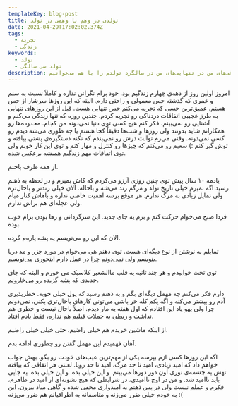 ```yaml
---
templateKey: blog-post
title: تولدی در وهم یا وهمی در تولد
date: 2021-04-29T17:02:02.374Z
tags:
  - تجربه
  - زندگی
keywords:
  - تولد
  - تولد سی سالگی
description: مهمل‌بافی‌های من در تنهایی‌های من در سالگرد تولدم را با هم می‌خوانیم
---
```

امروز اولین روز از دهه‌ی چهارم زندگیم بود. خود برام نگرانی نداره و کاملاً نسبت به سنم و عمری که گذشته حس معمولی و راحتی دارم. البته که این روزها سرشار از حس هستم. عمیق‌ترین حسی که تجربه می‌کنم حس تنهایی هست. قبل از این روزهای تنهایی به طرز عجیبی اتفاقات دردناکی رو تجربه کردم. چندین روزه که تنها زندگی می‌کنم و آشنایی رو نمی‌بینم. فکر کنم هیچ کسی توی دنیا نمی‌دونه من کجام. محدوده‌ها رو همکارانم شاید بدونند ولی روزها و شب‌ها دقیقاً کجا هستم یا چه طوری می‌شه دیدم رو کسی نمی‌دونه. وقتی می‌رم توالت درش رو نمی‌بندم که نکنه دستگیره‌ی پشتی بیافته و توش گیر کنم :) سعیم رو می‌کنم که چیزها رو کنترل و مهار کنم و توی این کار خوبم ولی توی اتفاقات مهم زندگیم همیشه برعکس شده.

از همه طرف باختم.

یادمه ۱۰ سال پیش توی چنین روزی آرزو می‌کردم که کاش بمیرم و در لحظه به ذهنم رسید اگه بمیرم خیلی تاریخ تولد و مرگم رند می‌شه و باحاله. الان خیلی رندتر و باحال‌تره ولی تمایل زیادی به مرگ ندارم. هر موقع برسه اهمیت خاصی نداره و باهاش کنار میام ولی عجله‌ای هم براش ندارم.

فردا صبح می‌خوام حرکت کنم و برم یه جای جدید. این سرگردانی و رها بودن برام خوب بوده. 

الان که این رو می‌نویسم یه پشه پاره‌م کرده.

تمایلم به نوشتن از نوع دیگه‌ای هست. توی ذهنم هی می‌خوام در مورد جزر و مد دریا بنویسم ولی نمی‌دونم چرا در عمل دارم اینجوری می‌نویسم.

توی تخت خوابیدم و هر چند ثانیه یه قلپ ماالشعیر کلاسیک می خورم و البته که جای جدیدی که پشه گزیده رو می‌خارونم.

دارم فکر می‌کنم چه مهمل دیگه‌ای بگم و به ذهنم رسید که پول خیلی خوبه. خطرپذیری آدم رو بیشتر می‌کنه و اگه یکم کله خر باشی می‌تونی کارهای باحال‌تری بکنی. نمی‌دونم چرا ولی یهو یاد این افتادم که اول هفته یه مار دیدم. اصلاً باحال نیست و خطری هم نداشت و ربطی به جملات قبلیم هم نداره، فقط یادم افتاد.

از اینکه ماشین خریدم هم خیلی راضیم، حتی خیلی خیلی راضیم.

آهان فهمیدم این مهمل گفتن رو چطوری ادامه بدم.

اگه این روزها کسی ازم بپرسه یکی از مهم‌ترین عیب‌های خودت رو بگو، بهش  جواب خواهم داد که امید زیادی، امید تا حد مرگ، امید تا حد رویا. لعنتی هر اتفاقی که بیافته تهش یه چشمه‌ی نوری اون دور دورها می‌بینم. و این خیلی بده. و این خیلی بده. یه جایی باید ناامید شد. و من در اوج ناامیدی، در شرایطی که هیچ نشونه‌ای از امید در ظاهرم، فکرم و عملم نیست ولی در پس ذهنم یه امیدواری مخفی شده و گاهی میاد بیرون. این به خودم خیلی ضرر می‌زنه و متاسفانه به اطرافیانم هم ضرر می‌زنه :(